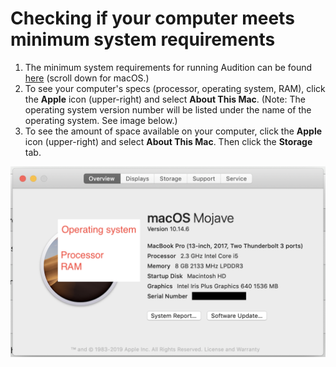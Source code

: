 # Checking if your computer meets minimum system requirements

1. The minimum system requirements for running Audition can be found [here](https://helpx.adobe.com/audition/system-requirements.html) \(scroll down for macOS.\)
2. To see your computer's specs \(processor, operating system, RAM\), click the **Apple** icon \(upper-right\) and select **About This Mac**. \(Note: The operating system version number will be listed under the name of the operating system. See image below.\) 
3. To see the amount of space available on your computer, click the **Apple** icon \(upper-right\) and select **About This Mac**. Then click the **Storage** tab.

![](/assets/mac-os-specs.png)



